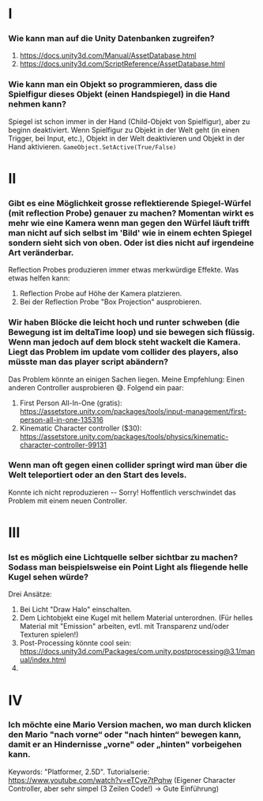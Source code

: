 # I

### Wie kann man auf die Unity Datenbanken zugreifen?

1. https://docs.unity3d.com/Manual/AssetDatabase.html
2. https://docs.unity3d.com/ScriptReference/AssetDatabase.html

### Wie kann man ein Objekt so programmieren, dass die Spielfigur dieses Objekt (einen Handspiegel) in die Hand nehmen kann?

Spiegel ist schon immer in der Hand (Child-Objekt von Spielfigur), aber zu beginn deaktiviert.
Wenn Spielfigur zu Objekt in der Welt geht (in einen Trigger, bei Input, etc.), Objekt in der Welt deaktivieren und Objekt in der Hand aktivieren. `GameObject.SetActive(True/False)`

# II

### Gibt es eine Möglichkeit grosse reflektierende Spiegel-Würfel (mit reflection Probe) genauer zu machen? Momentan wirkt es mehr wie eine Kamera wenn man gegen den Würfel läuft trifft man nicht auf sich selbst im 'Bild' wie in einem echten Spiegel sondern sieht sich von oben. Oder ist dies nicht auf irgendeine Art veränderbar.

Reflection Probes produzieren immer etwas merkwürdige Effekte. Was etwas helfen kann:

1. Reflection Probe auf Höhe der Kamera platzieren.
2. Bei der Reflection Probe "Box Projection" ausprobieren.

### Wir haben Blöcke die leicht hoch und runter schweben (die Bewegung ist im deltaTime loop) und sie bewegen sich flüssig. Wenn man jedoch auf dem block steht wackelt die Kamera. Liegt das Problem im update vom collider des players, also müsste man das player script abändern?

Das Problem könnte an einigen Sachen liegen. Meine Empfehlung: Einen anderen Controller ausprobieren 😅. Folgend ein paar:

1. First Person All-In-One (gratis): https://assetstore.unity.com/packages/tools/input-management/first-person-all-in-one-135316
2. Kinematic Character controller ($30): https://assetstore.unity.com/packages/tools/physics/kinematic-character-controller-99131

### Wenn man oft gegen einen collider springt wird man über die Welt teleportiert oder an den Start des levels.

Konnte ich nicht reproduzieren -- Sorry!
Hoffentlich verschwindet das Problem mit einem neuen Controller.

# III

### Ist es möglich eine Lichtquelle selber sichtbar zu machen? Sodass man beispielsweise ein Point Light als fliegende helle Kugel sehen würde?

Drei Ansätze:

1. Bei Licht "Draw Halo" einschalten.
2. Dem Lichtobjekt eine Kugel mit hellem Material unterordnen. (Für helles Material mit "Emission" arbeiten, evtl. mit Transparenz und/oder Texturen spielen!)
3. Post-Processing könnte cool sein: https://docs.unity3d.com/Packages/com.unity.postprocessing@3.1/manual/index.html
4. 
# IV

 ### Ich möchte eine Mario Version machen, wo man durch klicken den Mario "nach vorne“ oder "nach hinten“ bewegen kann, damit er an Hindernisse „vorne" oder „hinten" vorbeigehen kann.

 Keywords: "Platformer, 2.5D". Tutorialserie: https://www.youtube.com/watch?v=eTCye7tPqhw (Eigener Character Controller, aber sehr simpel (3 Zeilen Code!) -> Gute Einführung)
 
